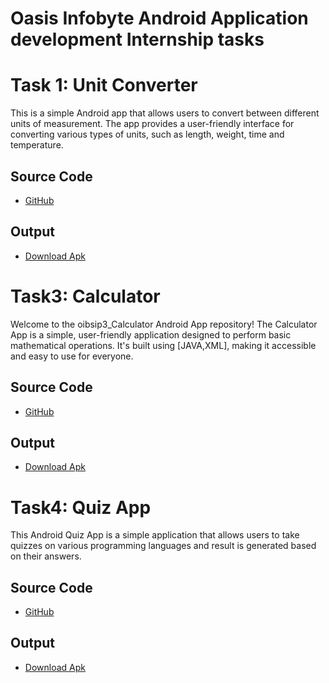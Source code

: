 # Oasis Infobyte Android Application development Internship tasks
# Task 1: Unit Converter
This is a simple Android app that allows users to convert between different units of measurement. The app provides a user-friendly interface for converting various types of units, such as length, weight, time and temperature.

## Source Code
- [GitHub](https://github.com/Nilsn1/oibsip1_UnitConverter)

## Output
- [Download Apk](https://drive.google.com/file/d/10OXEPEeRJbU_6E6pddqFKqE_2A9A5sGx/view?usp=drive_link)



# Task3: Calculator
Welcome to the oibsip3_Calculator Android App repository! The Calculator App is a simple, user-friendly application designed to perform basic mathematical operations. It's built using [JAVA,XML], making it accessible and easy to use for everyone.

## Source Code
- [GitHub](https://github.com/Nilsn1/oibsip3_Calculator)

## Output
- [Download Apk](https://drive.google.com/file/d/1112pdKlt-iDut5tL-RBxBGgEElmRpZpA/view?usp=drivesdk)



# Task4: Quiz App
This Android Quiz App is a simple application that allows users to take quizzes on various programming languages and result is generated based on their answers.

## Source Code
- [GitHub](https://github.com/Nilsn1/oibsip4_QuizApp)

## Output

- [Download Apk](https://drive.google.com/file/d/1-6N4kqxernG0qTmIIh_1NZvmpPdIb4gq/view?usp=drive_link)
